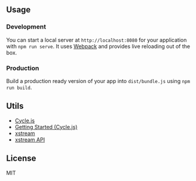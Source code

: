 ## Usage

### Development

You can start a local server at `http://localhost:8080` for your application with `npm run serve`. It uses [Webpack](https://webpack.github.io/) and provides live reloading out of the box.


### Production

Build a production ready version of your app into `dist/bundle.js` using `npm run build`.


## Utils

- [Cycle.js](http://cycle.js.org)
- [Getting Started (Cycle.js)](http://cycle.js.org/getting-started.html)
- [xstream](http://staltz.com/xstream/)
- [xstream API](https://github.com/staltz/xstream)


## License

MIT
